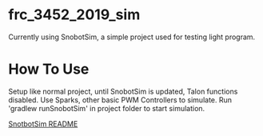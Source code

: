 # frc_3452_2019_sim
Currently using SnobotSim, a simple project used for testing light program.

# How To Use
Setup like normal project, until SnobotSim is updated, Talon functions disabled. Use Sparks, other basic PWM Controllers to simulate.
Run 'gradlew runSnobotSim' in project folder to start simulation.

[SnotbotSim README](https://github.com/pjreiniger/SnobotSim/blob/dev-2019/README.md)
